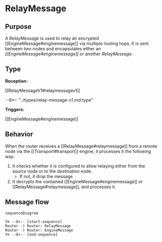 <div class="message v2" markdown>


# RelayMessage

## Purpose

<!-- --8<-- [start:purpose] -->
A *RelayMessage* is used to relay an encrypted [[EngineMessage#enginemessage]] via multiple routing hops.
It is sent between two nodes and encapsulates either an *[[EngineMessage#enginemessage]]* or another *RelayMessage*.
<!-- --8<-- [end:purpose] -->

## Type

<!-- --8<-- [start:type] -->
**Reception:**

[[RelayMessageV1#relaymessagev1]]

--8<-- "../types/relay-message-v1.md:type"

**Triggers:**

[[EngineMessage#enginemessage]]
<!-- --8<-- [end:type] -->

## Behavior

<!-- --8<-- [start:behavior] -->
When the router receives a [[RelayMessage#relaymessage]]
from a remote node via the [[Transport#transport]] engine,
it processes it the following way:

1. It checks whether it is configured to allow relaying
   either from the *source* node or to the *destination* node.
   - If not, it drop the message
2. It decrypts the contained [[EngineMessage#enginemessage]] or [[RelayMessage#relaymessage]], and processes it.
<!-- --8<-- [end:behavior] -->

## Message flow

<!-- --8<-- [start:messages] -->
```mermaid
sequenceDiagram

%% --8<-- [start:sequence]
Router -) Router: RelayMessage
Router -) Router: EngineMessage
%% --8<-- [end:sequence]
```
<!-- --8<-- [end:messages] -->

</div>
